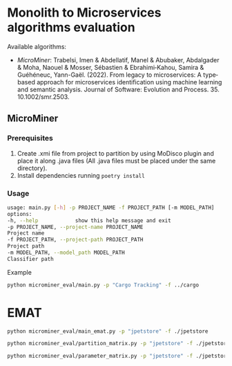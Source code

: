 # Monolith to Microservices algorithms evaluation

Available algorithms:
- *MicroMiner*: Trabelsi, Imen & Abdellatif, Manel & Abubaker, Abdalgader & Moha, Naouel & Mosser, Sébastien & Ebrahimi‐Kahou, Samira & Guéhéneuc, Yann-Gaël. (2022). From legacy to microservices: A type‐based approach for microservices identification using machine learning and semantic analysis. Journal of Software: Evolution and Process. 35. 10.1002/smr.2503.
## MicroMiner
### Prerequisites 
1. Create .xmi file from project to partition by using MoDisco plugin and place it along .java files (All .java files must be placed under the same directory).
2. Install dependencies running `poetry install`
### Usage
```bash
usage: main.py [-h] -p PROJECT_NAME -f PROJECT_PATH [-m MODEL_PATH]
options:
-h, --help            show this help message and exit
-p PROJECT_NAME, --project-name PROJECT_NAME
Project name
-f PROJECT_PATH, --project-path PROJECT_PATH
Project path
-m MODEL_PATH, --model_path MODEL_PATH
Classifier path
```
Example
```bash
python microminer_eval/main.py -p "Cargo Tracking" -f ../cargo
```

# EMAT
```bash
python microminer_eval/main_emat.py -p "jpetstore" -f ./jpetstore
```

```bash
python microminer_eval/partition_matrix.py -p "jpetstore" -f ./jpetstore
```

```bash
python microminer_eval/parameter_matrix.py -p "jpetstore" -f ./jpetstore
```